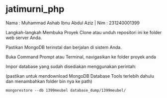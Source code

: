 # jatimurni_php
Nama : Muhammad Ashab Ibnu Abdul Aziz | Nim : 231240001399

Langkah-langkah Membuka Proyek
Clone atau unduh repositori ini ke folder web server Anda.

Pastikan MongoDB terinstal dan berjalan di sistem Anda.

Buka Command Prompt atau Terminal, navigasikan ke folder proyek anda

Impor database yang sudah disediakan menggunakan perintah:

(pastikan untuk mendownload MongoDB Database Tools terlebih dahulu dan menambahkan folder bin nya ke path)

``mongorestore --db 1399meubel database_dump/1399meubel/``
